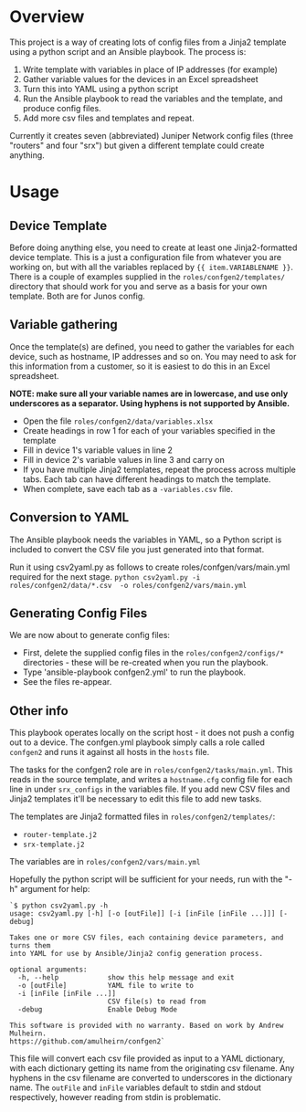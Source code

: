 # Overview
This project is a way of creating lots of config files from a Jinja2 template
using a python script and an Ansible playbook.  The process is:


1. Write template with variables in place of IP addresses (for example)
2. Gather variable values for the devices in an Excel spreadsheet
3. Turn this into YAML using a python script
4. Run the Ansible playbook to read the variables and the template, and produce
config files.
5. Add more csv files and templates and repeat.

Currently it creates seven (abbreviated) Juniper Network config files
(three "routers" and four "srx") but given a different template could create
anything.

# Usage

## Device Template
Before doing anything else, you need to create at least one Jinja2-formatted
device template.  This is a just a configuration file from whatever you are
working on, but with all the variables replaced by `{{ item.VARIABLENAME }}`.
There is a couple of examples supplied in the
`roles/confgen2/templates/` directory
that should work for you and serve as a basis for your own template.  Both are
for Junos config.

## Variable gathering
Once the template(s) are defined, you need to gather the variables for each
device, such as hostname, IP addresses and so on.  You may need to ask for this
information from a customer, so it is easiest to do this in an Excel
spreadsheet.

**NOTE: make sure all your variable names are in lowercase, and use only
underscores as a separator.  Using hyphens is not supported by Ansible.**

- Open the file `roles/confgen2/data/variables.xlsx`
- Create headings in row 1 for each of your variables specified in the template
- Fill in device 1's variable values in line 2
- Fill in device 2's variable values in line 3 and carry on
- If you have multiple Jinja2 templates, repeat the process across multiple
tabs. Each tab can have different headings to match the template.
- When complete, save each tab as a `-variables.csv` file.

## Conversion to YAML
The Ansible playbook needs the variables in YAML, so a Python script is included
to convert the CSV file you just generated into that format.

Run it using csv2yaml.py as follows to create roles/confgen/vars/main.yml
required for the next stage.
    `python csv2yaml.py -i roles/confgen2/data/*.csv  -o roles/confgen2/vars/main.yml`

## Generating Config Files

We are now about to generate config files:

- First, delete the supplied config files in the `roles/confgen2/configs/*`
directories - these will be re-created when you run the playbook.
- Type 'ansible-playbook confgen2.yml' to run the playbook.
- See the files re-appear.

## Other info
This playbook operates locally on the script host - it does not push a config
out to a device.
The confgen.yml playbook simply calls a role called `confgen2` and runs it against all hosts in the `hosts` file.

The tasks for the confgen2 role are in `roles/confgen2/tasks/main.yml`.  This
reads in the source template, and writes a `hostname.cfg` config file for each
line in under `srx_configs` in the variables file.  If you add new CSV files and
Jinja2  templates it'll be necessary to edit this file to add new tasks.

The templates are Jinja2 formatted files in `roles/confgen2/templates/`:
- `router-template.j2`
- `srx-template.j2`

The variables are in `roles/confgen2/vars/main.yml`

Hopefully the python script will be sufficient for your needs, run with the
"-h" argument for help:

    `$ python csv2yaml.py -h
    usage: csv2yaml.py [-h] [-o [outFile]] [-i [inFile [inFile ...]]] [-debug]

    Takes one or more CSV files, each containing device parameters, and turns them
    into YAML for use by Ansible/Jinja2 config generation process.

    optional arguments:
      -h, --help            show this help message and exit
      -o [outFile]          YAML file to write to
      -i [inFile [inFile ...]]
                            CSV file(s) to read from
      -debug                Enable Debug Mode

    This software is provided with no warranty. Based on work by Andrew Mulheirn.
    https://github.com/amulheirn/confgen2`

This file will convert each csv file provided as input to a YAML dictionary,
with each dictionary getting its name from the originating csv filename.
Any hyphens in the csv filename are converted to underscores in the dictionary
name.  The `outFile` and `inFile` variables default to stdin and stdout
respectively, however reading from stdin is problematic.

